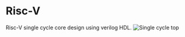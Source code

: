 # Risc-V
Risc-V single cycle core design using verilog HDL.
![Single cycle top](https://github.com/Omm355/Risc-V/assets/173472616/c0589e80-e575-4258-abff-6820007caefd)

